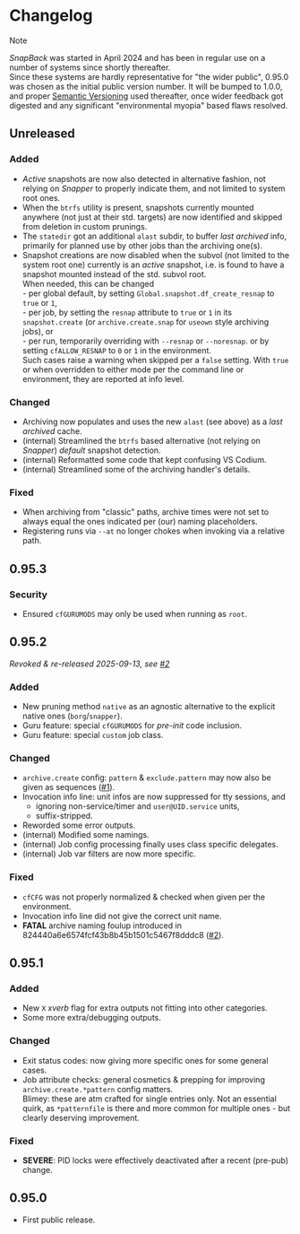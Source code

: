 # Changelog

>[!NOTE]
>*SnapBack* was started in April 2024 and has been in regular use on a number of systems since shortly thereafter.  
>Since these systems are hardly representative for "the wider public", 0.95.0 was chosen as the initial public version number.
It will be bumped to 1.0.0, and proper [Semantic Versioning](https://semver.org/spec/v2.0.0.html) used thereafter,
once wider feedback got digested and any significant "environmental myopia" based flaws resolved.

<!--
## VERSION
- Nothing yet.
### Added
### Changed
### Depracated
### Removed
### Fixed
### Security
### Contributors
-->


## Unreleased

### Added
- *Active* snapshots are now also detected in alternative fashion, not relying on *Snapper* to properly indicate them,
and not limited to system root ones.
- When the `btrfs` utility is present, snapshots currently mounted anywhere (not just at their std. targets)
are now identified and skipped from deletion in custom prunings.
- The `statedir` got an additional `alast` subdir, to buffer *last archived* info, primarily for planned use by other
jobs than the archiving one(s).
- Snapshot creations are now disabled when the subvol (not limited to the system root one) currently is an *active* snapshot,
i.e. is found to have a snapshot mounted instead of the std. subvol root.  
When needed, this can be changed  
  \- per global default, by setting `Global.snapshot.df_create_resnap` to `true` or `1`,  
  \- per job, by setting the `resnap` attribute to `true` or `1` in its `snapshot.create` (or `archive.create.snap` for `useown` style archiving jobs), or  
  \- per run, temporarily overriding with `--resnap` or `--noresnap`. or by setting `cfALLOW_RESNAP` to `0` or `1` in the environment.  
Such cases raise a warning when skipped per a `false` setting. With `true` or when overridden to either mode per the command line or environment,
they are reported at info level.

### Changed
- Archiving now populates and uses the new `alast` (see above) as a *last archived* cache.
- (internal) Streamlined the `btrfs` based alternative (not relying on *Snapper*) *default* snapshot detection.
- (internal) Reformatted some code that kept confusing VS Codium.
- (internal) Streamlined some of the archiving handler's details.

### Fixed
- When archiving from "classic" paths, archive times were not set to always equal the ones indicated per (our) naming placeholders.
- Registering runs via `--at` no longer chokes when invoking via a relative path.

## 0.95.3

### Security
- Ensured `cfGURUMODS` may only be used when running as `root`.


## 0.95.2

*Revoked & re-released 2025-09-13, see [#2][2]*

### Added
- New pruning method `native` as an agnostic alternative to the explicit native ones (`borg`/`snapper`).
- Guru feature: special `cfGURUMODS` for *pre-init* code inclusion.
- Guru feature: special `custom` job class.

### Changed
- `archive.create` config: `pattern` & `exclude.pattern` may now also be given as sequences ([#1][1]).
- Invocation info line: unit infos are now suppressed for tty sessions, and
  - ignoring non-service/timer and `user@UID.service` units,
  - suffix-stripped.
- Reworded some error outputs.
- (internal) Modified some namings.
- (internal) Job config processing finally uses class specific delegates.
- (internal) Job var filters are now more specific.

### Fixed
- `cfCFG` was not properly normalized & checked when given per the environment.
- Invocation info line did not give the correct unit name.
- **FATAL** archive naming foulup introduced in 824440a6e6574fcf43b8b45b1501c5467f8dddc8 ([#2][2]).


[1]: https://codeberg.org/rpnid/snapback/issues/1
[2]: https://codeberg.org/rpnid/snapback/issues/2


## 0.95.1

### Added
- New `X` *xverb* flag for extra outputs not fitting into other categories.
- Some more extra/debugging outputs.

### Changed
- Exit status codes: now giving more specific ones for some general cases.
- Job attribute checks: general cosmetics & prepping for improving `archive.create.*pattern` config matters.  
Blimey: these are atm crafted for single entries only. Not an essential quirk, as `*patternfile` is there and more common for multiple ones - but clearly deserving improvement.

### Fixed
- **SEVERE**: PID locks were effectively deactivated after a recent (pre-pub) change.


## 0.95.0
- First public release.

